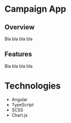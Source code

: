 # Campaign App

## Overview
Bla bla bla bla

## Features
Bla bla bla bla

# Technologies
- Angular
- TypeScript
- SCSS
- Chart.js